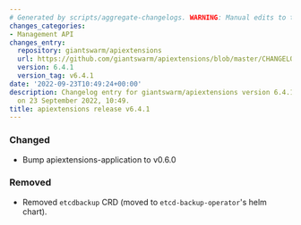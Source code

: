 ```yaml
---
# Generated by scripts/aggregate-changelogs. WARNING: Manual edits to this files will be overwritten.
changes_categories:
- Management API
changes_entry:
  repository: giantswarm/apiextensions
  url: https://github.com/giantswarm/apiextensions/blob/master/CHANGELOG.md#641---2022-09-23
  version: 6.4.1
  version_tag: v6.4.1
date: '2022-09-23T10:49:24+00:00'
description: Changelog entry for giantswarm/apiextensions version 6.4.1, published
  on 23 September 2022, 10:49.
title: apiextensions release v6.4.1
---
```


### Changed
- Bump apiextensions-application to v0.6.0
### Removed
- Removed `etcdbackup` CRD (moved to `etcd-backup-operator`'s helm chart).
